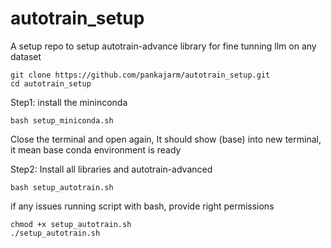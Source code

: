 # autotrain_setup
A setup repo to setup autotrain-advance library for fine tunning llm on any dataset

```
git clone https://github.com/pankajarm/autotrain_setup.git
cd autotrain_setup
```

Step1: install the mininconda

```
bash setup_miniconda.sh
```

Close the terminal and open again, It should show (base) into new terminal, it mean base conda environment is ready


Step2: Install all libraries and autotrain-advanced

```
bash setup_autotrain.sh
```

if any issues running script with bash, provide right permissions

```
chmod +x setup_autotrain.sh
./setup_autotrain.sh
```
